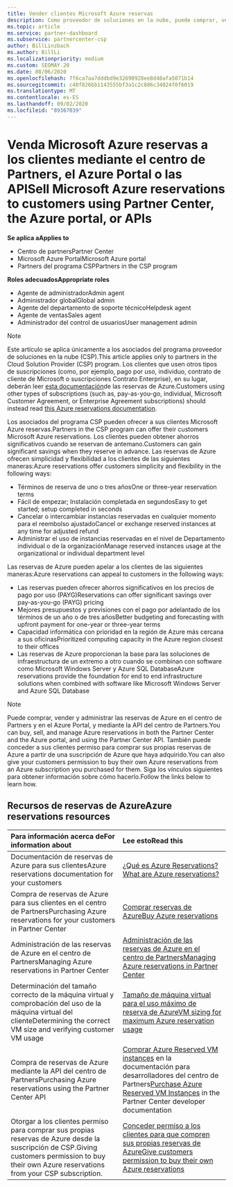 ```yaml
---
title: Vender clientes Microsoft Azure reservas
description: Como proveedor de soluciones en la nube, puede comprar, vender o administrar las reservas de Azure para los clientes. Use el centro de Partners, el Azure Portal o la API del centro de Partners.
ms.topic: article
ms.service: partner-dashboard
ms.subservice: partnercenter-csp
author: BillLinzbach
ms.author: BillLi
ms.localizationpriority: medium
ms.custom: SEOMAY.20
ms.date: 08/06/2020
ms.openlocfilehash: 7f6ca7aa7dddbd9e32690928ee8d48afa5071b14
ms.sourcegitcommit: c40f826bb1143555bf3a1c2c806c34024f0f6019
ms.translationtype: MT
ms.contentlocale: es-ES
ms.lasthandoff: 09/02/2020
ms.locfileid: "89367039"
---
```

# <a name="sell-microsoft-azure-reservations-to-customers-using-partner-center-the-azure-portal-or-apis"></a><span data-ttu-id="0f3bc-104">Venda Microsoft Azure reservas a los clientes mediante el centro de Partners, el Azure Portal o las API</span><span class="sxs-lookup"><span data-stu-id="0f3bc-104">Sell Microsoft Azure reservations to customers using Partner Center, the Azure portal, or APIs</span></span>

<span data-ttu-id="0f3bc-105">**Se aplica a**</span><span class="sxs-lookup"><span data-stu-id="0f3bc-105">**Applies to**</span></span>

- <span data-ttu-id="0f3bc-106">Centro de partners</span><span class="sxs-lookup"><span data-stu-id="0f3bc-106">Partner Center</span></span>
- <span data-ttu-id="0f3bc-107">Microsoft Azure Portal</span><span class="sxs-lookup"><span data-stu-id="0f3bc-107">Microsoft Azure portal</span></span>
- <span data-ttu-id="0f3bc-108">Partners del programa CSP</span><span class="sxs-lookup"><span data-stu-id="0f3bc-108">Partners in the CSP program</span></span>

<span data-ttu-id="0f3bc-109">**Roles adecuados**</span><span class="sxs-lookup"><span data-stu-id="0f3bc-109">**Appropriate roles**</span></span>

- <span data-ttu-id="0f3bc-110">Agente de administrador</span><span class="sxs-lookup"><span data-stu-id="0f3bc-110">Admin agent</span></span>
- <span data-ttu-id="0f3bc-111">Administrador global</span><span class="sxs-lookup"><span data-stu-id="0f3bc-111">Global admin</span></span>
- <span data-ttu-id="0f3bc-112">Agente del departamento de soporte técnico</span><span class="sxs-lookup"><span data-stu-id="0f3bc-112">Helpdesk agent</span></span>
- <span data-ttu-id="0f3bc-113">Agente de ventas</span><span class="sxs-lookup"><span data-stu-id="0f3bc-113">Sales agent</span></span>
- <span data-ttu-id="0f3bc-114">Administrador del control de usuarios</span><span class="sxs-lookup"><span data-stu-id="0f3bc-114">User management admin</span></span>

> [!NOTE]
> <span data-ttu-id="0f3bc-115">Este artículo se aplica únicamente a los asociados del programa proveedor de soluciones en la nube (CSP).</span><span class="sxs-lookup"><span data-stu-id="0f3bc-115">This article applies only to partners in the Cloud Solution Provider (CSP) program.</span></span> <span data-ttu-id="0f3bc-116">Los clientes que usen otros tipos de suscripciones (como, por ejemplo, pago por uso, individuo, contrato de cliente de Microsoft o suscripciones Contrato Enterprise), en su lugar, deberán leer [esta documentación](https://docs.microsoft.com/azure/cost-management-billing/reservations)de las reservas de Azure.</span><span class="sxs-lookup"><span data-stu-id="0f3bc-116">Customers using other types of subscriptions (such as, pay-as-you-go, individual, Microsoft Customer Agreement, or Enterprise Agreement subscriptions) should instead read [this Azure reservations documentation](https://docs.microsoft.com/azure/cost-management-billing/reservations).</span></span>

<span data-ttu-id="0f3bc-117">Los asociados del programa CSP pueden ofrecer a sus clientes Microsoft Azure reservas.</span><span class="sxs-lookup"><span data-stu-id="0f3bc-117">Partners in the CSP program can offer their customers Microsoft Azure reservations.</span></span> <span data-ttu-id="0f3bc-118">Los clientes pueden obtener ahorros significativos cuando se reservan de antemano.</span><span class="sxs-lookup"><span data-stu-id="0f3bc-118">Customers can gain significant savings when they reserve in advance.</span></span> <span data-ttu-id="0f3bc-119">Las reservas de Azure ofrecen simplicidad y flexibilidad a los clientes de las siguientes maneras:</span><span class="sxs-lookup"><span data-stu-id="0f3bc-119">Azure reservations offer customers simplicity and flexibility in the following ways:</span></span>

- <span data-ttu-id="0f3bc-120">Términos de reserva de uno o tres años</span><span class="sxs-lookup"><span data-stu-id="0f3bc-120">One or three-year reservation terms</span></span>
- <span data-ttu-id="0f3bc-121">Fácil de empezar; Instalación completada en segundos</span><span class="sxs-lookup"><span data-stu-id="0f3bc-121">Easy to get started; setup completed in seconds</span></span>
- <span data-ttu-id="0f3bc-122">Cancelar o intercambiar instancias reservadas en cualquier momento para el reembolso ajustado</span><span class="sxs-lookup"><span data-stu-id="0f3bc-122">Cancel or exchange reserved instances at any time for adjusted refund</span></span>
- <span data-ttu-id="0f3bc-123">Administrar el uso de instancias reservadas en el nivel de Departamento individual o de la organización</span><span class="sxs-lookup"><span data-stu-id="0f3bc-123">Manage reserved instances usage at the organizational or individual department level</span></span>

<span data-ttu-id="0f3bc-124">Las reservas de Azure pueden apelar a los clientes de las siguientes maneras:</span><span class="sxs-lookup"><span data-stu-id="0f3bc-124">Azure reservations can appeal to customers in the following ways:</span></span>

- <span data-ttu-id="0f3bc-125">Las reservas pueden ofrecer ahorros significativos en los precios de pago por uso (PAYG)</span><span class="sxs-lookup"><span data-stu-id="0f3bc-125">Reservations can offer significant savings over pay-as-you-go (PAYG) pricing</span></span>
- <span data-ttu-id="0f3bc-126">Mejores presupuestos y previsiones con el pago por adelantado de los términos de un año o de tres años</span><span class="sxs-lookup"><span data-stu-id="0f3bc-126">Better budgeting and forecasting with upfront payment for one-year or three-year terms</span></span>
- <span data-ttu-id="0f3bc-127">Capacidad informática con prioridad en la región de Azure más cercana a sus oficinas</span><span class="sxs-lookup"><span data-stu-id="0f3bc-127">Prioritized computing capacity in the Azure region closest to their offices</span></span>
- <span data-ttu-id="0f3bc-128">Las reservas de Azure proporcionan la base para las soluciones de infraestructura de un extremo a otro cuando se combinan con software como Microsoft Windows Server y Azure SQL Database</span><span class="sxs-lookup"><span data-stu-id="0f3bc-128">Azure reservations provide the foundation for end to end infrastructure solutions when combined with software like Microsoft Windows Server and Azure SQL Database</span></span>

>[!NOTE]
> <span data-ttu-id="0f3bc-129">Puede comprar, vender y administrar las reservas de Azure en el centro de Partners y en el Azure Portal, y mediante la API del centro de Partners.</span><span class="sxs-lookup"><span data-stu-id="0f3bc-129">You can buy, sell, and manage Azure reservations in both the Partner Center and the Azure portal, and using the Partner Center API.</span></span> <span data-ttu-id="0f3bc-130">También puede conceder a sus clientes permiso para comprar sus propias reservas de Azure a partir de una suscripción de Azure que haya adquirido.</span><span class="sxs-lookup"><span data-stu-id="0f3bc-130">You can also give your customers permission to buy their own Azure reservations from an Azure subscription you purchased for them.</span></span> <span data-ttu-id="0f3bc-131">Siga los vínculos siguientes para obtener información sobre cómo hacerlo.</span><span class="sxs-lookup"><span data-stu-id="0f3bc-131">Follow the links below to learn how.</span></span>

## <a name="azure-reservations-resources"></a><span data-ttu-id="0f3bc-132">Recursos de reservas de Azure</span><span class="sxs-lookup"><span data-stu-id="0f3bc-132">Azure reservations resources</span></span>

|<span data-ttu-id="0f3bc-133">**Para información acerca de**</span><span class="sxs-lookup"><span data-stu-id="0f3bc-133">**For information about**</span></span>   |<span data-ttu-id="0f3bc-134">**Lee esto**</span><span class="sxs-lookup"><span data-stu-id="0f3bc-134">**Read this**</span></span>    |
|:-----------------------------|:-----------------|
| <span data-ttu-id="0f3bc-135">Documentación de reservas de Azure para sus clientes</span><span class="sxs-lookup"><span data-stu-id="0f3bc-135">Azure reservations documentation for your customers</span></span> | [<span data-ttu-id="0f3bc-136">¿Qué es Azure Reservations?</span><span class="sxs-lookup"><span data-stu-id="0f3bc-136">What are Azure reservations?</span></span>](https://docs.microsoft.com/azure/billing/billing-save-compute-costs-reservations)
|<span data-ttu-id="0f3bc-137">Compra de reservas de Azure para sus clientes en el centro de Partners</span><span class="sxs-lookup"><span data-stu-id="0f3bc-137">Purchasing Azure reservations for your customers in Partner Center</span></span>   |[<span data-ttu-id="0f3bc-138">Comprar reservas de Azure</span><span class="sxs-lookup"><span data-stu-id="0f3bc-138">Buy Azure reservations</span></span>](azure-reservations-buying.md)
|<span data-ttu-id="0f3bc-139">Administración de las reservas de Azure en el centro de Partners</span><span class="sxs-lookup"><span data-stu-id="0f3bc-139">Managing Azure reservations in Partner Center</span></span> | [<span data-ttu-id="0f3bc-140">Administración de las reservas de Azure en el centro de Partners</span><span class="sxs-lookup"><span data-stu-id="0f3bc-140">Managing Azure reservations in Partner Center</span></span>](azure-reservations-manage.md)
|<span data-ttu-id="0f3bc-141">Determinación del tamaño correcto de la máquina virtual y comprobación del uso de la máquina virtual del cliente</span><span class="sxs-lookup"><span data-stu-id="0f3bc-141">Determining the correct VM size and verifying customer VM usage</span></span>   |[<span data-ttu-id="0f3bc-142">Tamaño de máquina virtual para el uso máximo de reserva de Azure</span><span class="sxs-lookup"><span data-stu-id="0f3bc-142">VM sizing for maximum Azure reservation usage</span></span>](azure-usage.md)   |
|<span data-ttu-id="0f3bc-143">Compra de reservas de Azure mediante la API del centro de Partners</span><span class="sxs-lookup"><span data-stu-id="0f3bc-143">Purchasing Azure reservations using the Partner Center API</span></span> | <span data-ttu-id="0f3bc-144">[Comprar Azure Reserved VM instances](https://docs.microsoft.com/partner-center/develop/purchase-azure-reservations) en la documentación para desarrolladores del centro de Partners</span><span class="sxs-lookup"><span data-stu-id="0f3bc-144">[Purchase Azure Reserved VM Instances](https://docs.microsoft.com/partner-center/develop/purchase-azure-reservations) in the Partner Center developer documentation</span></span>   |
|<span data-ttu-id="0f3bc-145">Otorgar a los clientes permiso para comprar sus propias reservas de Azure desde la suscripción de CSP.</span><span class="sxs-lookup"><span data-stu-id="0f3bc-145">Giving customers permission to buy their own Azure reservations from your CSP subscription.</span></span> | [<span data-ttu-id="0f3bc-146">Conceder permiso a los clientes para que compren sus propias reservas de Azure</span><span class="sxs-lookup"><span data-stu-id="0f3bc-146">Give customers permission to buy their own Azure reservations</span></span>](give-customers-permission.md)   |
